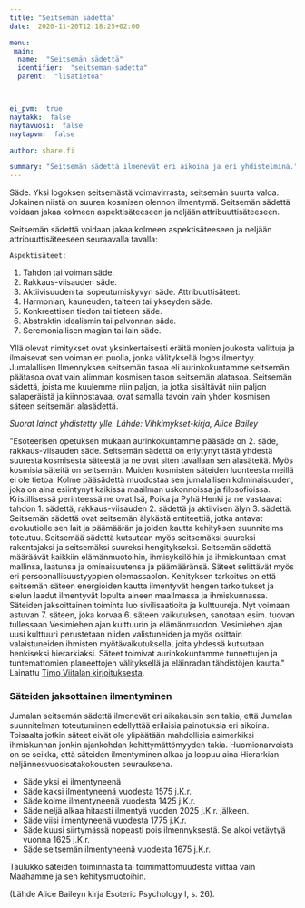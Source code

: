 ```yaml
---
title: "Seitsemän sädettä"
date:  2020-11-20T12:18:25+02:00

menu:
 main:
  name:  "Seitsemän sädettä"
  identifier:  "seitseman-sadetta"
  parent:  "lisatietoa"



ei_pvm:  true
naytakk:  false
naytavuosi:  false
naytapvm:  false

author: share.fi

summary: "Seitsemän sädettä ilmenevät eri aikoina ja eri yhdistelminä."
---
```

<p class="alustus">Säde. Yksi logoksen seitsemästä voimavirrasta; seitsemän suurta valoa. Jokainen niistä on suuren kosmisen olennon ilmentymä. Seitsemän sädettä voidaan jakaa kolmeen aspektisäteeseen ja neljään attribuuttisäteeseen.</p>



Seitsemän sädettä voidaan jakaa kolmeen aspektisäteeseen ja neljään attribuuttisäteeseen seuraavalla tavalla:

    Aspektisäteet:
    
1. Tahdon tai voiman säde.
1. Rakkaus-viisauden säde.
1. Aktiivisuuden tai sopeutumiskyvyn säde.
    Attribuuttisäteet:
4. Harmonian, kauneuden, taiteen tai ykseyden säde.
5. Konkreettisen tiedon tai tieteen säde.
6. Abstraktin idealismin tai palvonnan säde.
7. Seremoniallisen magian tai lain säde.


Yllä olevat nimitykset ovat yksinkertaisesti eräitä monien joukosta valittuja ja ilmaisevat sen voiman eri puolia, jonka välityksellä logos ilmentyy. Jumalallisen Ilmennyksen seitsemän tasoa eli aurinkokuntamme seitsemän päätasoa ovat vain alimman kosmisen tason seitsemän alatasoa. Seitsemän sädettä, joista me kuulemme niin paljon, ja jotka sisältävät niin paljon salaperäistä ja kiinnostavaa, ovat samalla tavoin vain yhden kosmisen säteen seitsemän alasädettä.

*Suorat lainat yhdistetty ylle. Lähde: Vihkimykset-kirja, Alice Bailey*

"Esoteerisen opetuksen mukaan aurinkokuntamme pääsäde on 2. säde, rakkaus-viisauden säde. Seitsemän sädettä on eriytynyt tästä yhdestä suuresta kosmisesta säteestä ja ne ovat siten tavallaan sen alasäteitä. Myös kosmisia säteitä on seitsemän. Muiden kosmisten säteiden luonteesta meillä ei ole tietoa. Kolme pääsädettä muodostaa sen jumalallisen kolminaisuuden, joka on aina esiintynyt kaikissa maailman uskonnoissa ja filosofioissa. Kristillisessä perinteessä ne ovat Isä, Poika ja Pyhä Henki ja ne vastaavat tahdon 1. sädettä, rakkaus-viisauden 2. sädettä ja aktiivisen älyn 3. sädettä. Seitsemän sädettä ovat seitsemän älykästä entiteettiä, jotka antavat evoluutiolle sen lait ja päämäärän ja joiden kautta kehityksen suunnitelma toteutuu. Seitsemää sädettä kutsutaan myös seitsemäksi suureksi rakentajaksi ja seitsemäksi suureksi hengitykseksi. Seitsemän sädettä määräävät kaikkiin elämänmuotoihin, ihmisyksilöihin ja ihmiskuntaan omat mallinsa, laatunsa ja ominaisuutensa ja päämääränsä. Säteet selittävät myös eri persoonallisuustyyppien olemassaolon. Kehityksen tarkoitus on että seitsemän säteen energioiden kautta ilmentyvät hengen tarkoitukset ja sielun laadut ilmentyvät lopulta aineen maailmassa ja ihmiskunnassa. Säteiden jaksoittainen toiminta luo sivilisaatioita ja kulttuureja. Nyt voimaan astuvan 7. säteen, joka korvaa 6. säteen vaikutuksen, sanotaan esim. tuovan tullessaan Vesimiehen ajan kulttuurin ja elämänmuodon. Vesimiehen ajan uusi kulttuuri perustetaan niiden valistuneiden ja myös osittain valaistuneiden ihmisten myötävaikutuksella, joita yhdessä kutsutaan henkiseksi hierarkiaksi. Säteet toimivat aurinkokuntamme tunnettujen ja tuntemattomien planeettojen välityksellä ja eläinradan tähdistöjen kautta." Lainattu [Timo Viitalan kirjoituksesta](https://xit.fi/cl).

<div class="qna">

### Säteiden jaksottainen ilmentyminen

Jumalan seitsemän sädettä ilmenevät eri aikakausin sen takia, että Jumalan suunnitelman toteutuminen edellyttää erilaisia painotuksia eri aikoina. Toisaalta jotkin säteet eivät ole ylipäätään mahdollisia esimerkiksi ihmiskunnan jonkin ajankohdan kehittymättömyyden takia. Huomionarvoista on se seikka, että säteiden ilmentyminen alkaa ja loppuu aina Hierarkian neljännesvuosisatakokousten seurauksena.
</div>



- Säde yksi ei ilmentyneenä
- Säde kaksi ilmentyneenä vuodesta 1575 j.K.r.
- Säde kolme ilmentyneenä vuodesta 1425 j.K.r.
- Säde neljä alkaa hitaasti ilmentyä vuoden 2025 j.K.r. jälkeen.
- Säde viisi ilmentyneenä vuodesta 1775 j.K.r.
- Säde kuusi siirtymässä nopeasti pois ilmennyksestä. Se alkoi vetäytyä vuonna 1625 j.K.r.
- Säde seitsemän ilmentyneenä vuodesta 1675 j.K.r.

Taulukko säteiden toiminnasta tai toimimattomuudesta viittaa vain Maahamme ja sen kehitysmuotoihin.

(Lähde Alice Baileyn kirja Esoteric Psychology I, s. 26).

